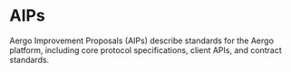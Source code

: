 # AIPs
Aergo Improvement Proposals (AIPs) describe standards for the Aergo platform, including core protocol specifications, client APIs, and contract standards.
